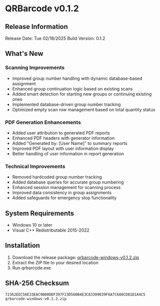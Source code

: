 # QRBarcode v0.1.2 
 
## Release Information 
Release Date: Tue 02/18/2025 
Build Version: 0.1.2 
 
## What's New 

### Scanning Improvements
- Improved group number handling with dynamic database-based assignment
- Enhanced group continuation logic based on existing scans
- Added smart detection for starting new groups or continuing existing ones
- Implemented database-driven group number tracking
- Optimized empty scan row management based on total quantity status

### PDF Generation Enhancements
- Added user attribution to generated PDF reports
- Enhanced PDF headers with generator information
- Added "Generated by: [User Name]" to summary reports
- Improved PDF layout with user information display
- Better handling of user information in report generation

### Technical Improvements
- Removed hardcoded group number tracking
- Added database queries for accurate group numbering
- Enhanced session management for scanning process
- Improved data consistency in group assignments
- Added safeguards for emergency stop functionality

## System Requirements 
 
- Windows 10 or later 
- Visual C++ Redistributable 2015-2022 
 
## Installation 
 
1. Download the release package: [qrbarcode-windows-v0.1.2.zip](qrbarcode-windows-v0.1.2.zip) 
2. Extract the ZIP file to your desired location 
3. Run qrbarcode.exe 
 
## SHA-256 Checksum 
 
```plaintext 
72362EEC56E33EAC9B00DDF397F23D560B4E3C83309039F6A7C688CD81D1A4C5  qrbarcode-windows-v0.1.2.zip
``` 
